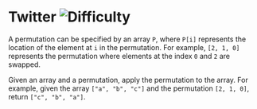 # Twitter ![Difficulty](https://img.shields.io/badge/-EASY-green)
	
A permutation can be specified by an array `P`, where `P[i]` represents the location of the element at `i` in the permutation. For example, `[2, 1, 0]` represents the permutation where elements at the index `0` and `2` are swapped.
	
Given an array and a permutation, apply the permutation to the array.
For example, given the array `["a", "b", "c"]` and the permutation `[2, 1, 0]`, return `["c", "b", "a"]`.
	
